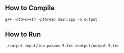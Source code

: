 ## How to Compile

```
g++ -std=c++14 -pthread main.cpp -o output
```

## How to Run

```
./output input/inp-params-5.txt >output/output-5.txt


```
